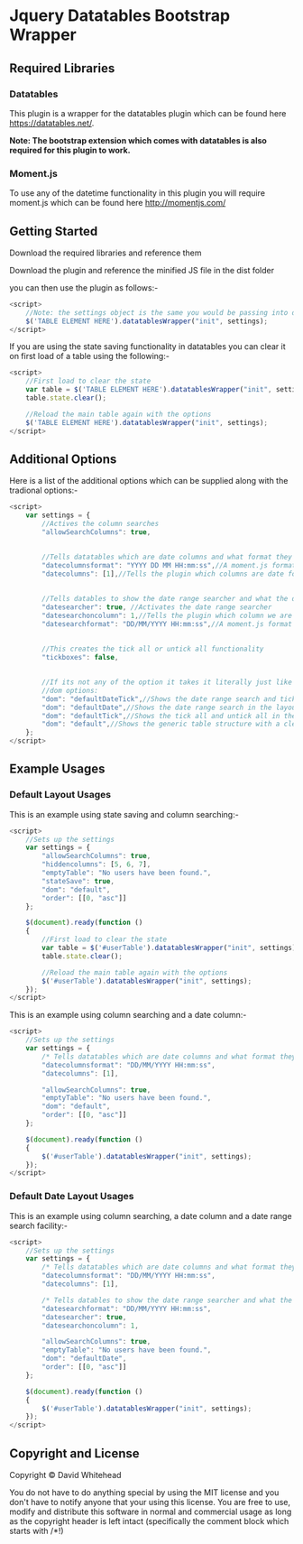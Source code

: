 # Jquery Datatables Bootstrap Wrapper
## Required Libraries
### Datatables
This plugin is a wrapper for the datatables plugin which can be found here https://datatables.net/.

**Note: The bootstrap extension which comes with datatables is also required for this plugin to work.**

### Moment.js

To use any of the datetime functionality in this plugin you will require moment.js which can be found here http://momentjs.com/

## Getting Started
Download the required libraries and reference them

Download the plugin and reference the minified JS file in the dist folder

you can then use the plugin as follows:-

```javascript
<script>
	//Note: the settings object is the same you would be passing into datatables
	$('TABLE ELEMENT HERE').datatablesWrapper("init", settings);
</script>
```

If you are using the state saving functionality in datatables you can clear it on first load of a table using the following:-

```javascript
<script>
	//First load to clear the state
    var table = $('TABLE ELEMENT HERE').datatablesWrapper("init", settings);
    table.state.clear();

    //Reload the main table again with the options
    $('TABLE ELEMENT HERE').datatablesWrapper("init", settings);
</script>
```

## Additional Options

Here is a list of the additional options which can be supplied along with the tradional options:-

```javascript
<script>	
	var settings = {
		//Actives the column searches
		"allowSearchColumns": true,

		
		//Tells datatables which are date columns and what format they are in "needed for sorting capability" 
		"datecolumnsformat": "YYYY DD MM HH:mm:ss",//A moment.js format string that represents the format of the date columns
		"datecolumns": [1],//Tells the plugin which columns are date formatted
		
		
		//Tells datables to show the date range searcher and what the date format is "for the searcher" as well as what column it will be searching on
		"datesearcher": true, //Activates the date range searcher
		"datesearchoncolumn": 1,//Tells the plugin which column we are using to search for using the date range
		"datesearchformat": "DD/MM/YYYY HH:mm:ss",//A moment.js format string that represents the format that the search inputs will be using
		
		
		//This creates the tick all or untick all functionality
		"tickboxes": false,

		
		//If its not any of the option it takes it literally just like datatabnles would so you can still use your own layouts if required
		//dom options:
		"dom": "defaultDateTick",//Shows the date range search and tick all and untick all in the layout
		"dom": "defaultDate",//Shows the date range search in the layout
		"dom": "defaultTick",//Shows the tick all and untick all in the layout
		"dom": "default",//Shows the generic table structure with a clear all button	
	};
</script>
```

## Example Usages

### Default Layout Usages

This is an example using state saving and column searching:-
```javascript
<script>	
	//Sets up the settings
	var settings = {
		"allowSearchColumns": true,
		"hiddencolumns": [5, 6, 7],
		"emptyTable": "No users have been found.",
		"stateSave": true,
		"dom": "default",
		"order": [[0, "asc"]]
	};

	$(document).ready(function ()
	{   
		//First load to clear the state
		var table = $('#userTable').datatablesWrapper("init", settings);
		table.state.clear();

		//Reload the main table again with the options
		$('#userTable').datatablesWrapper("init", settings);
	});
</script>
```


This is an example using column searching and a date column:-
```javascript
<script>	
	//Sets up the settings
	var settings = {
		/* Tells datatables which are date columns and what format they are in "needed for sorting capability" */
		"datecolumnsformat": "DD/MM/YYYY HH:mm:ss",
		"datecolumns": [1],

		"allowSearchColumns": true,
		"emptyTable": "No users have been found.",
		"dom": "default",
		"order": [[0, "asc"]]
	};

	$(document).ready(function ()
	{   
		$('#userTable').datatablesWrapper("init", settings);
	});
</script>
```

### Default Date Layout Usages

This is an example using column searching, a date column and a date range search facility:-
```javascript
<script>	
	//Sets up the settings
	var settings = {
		/* Tells datatables which are date columns and what format they are in "needed for sorting capability" */
		"datecolumnsformat": "DD/MM/YYYY HH:mm:ss",
		"datecolumns": [1],

		/* Tells datables to show the date range searcher and what the date format is "for the searcher" as well as what column it will be searching on */
		"datesearchformat": "DD/MM/YYYY HH:mm:ss",
		"datesearcher": true,
		"datesearchoncolumn": 1,

		"allowSearchColumns": true,
		"emptyTable": "No users have been found.",
		"dom": "defaultDate",
		"order": [[0, "asc"]]
	};

	$(document).ready(function ()
	{   
		$('#userTable').datatablesWrapper("init", settings);
	});
</script>
```

## Copyright and License
Copyright &copy; David Whitehead

You do not have to do anything special by using the MIT license and you don't have to notify anyone that your using this license. You are free to use, modify and distribute this software in normal and commercial usage as long as the copyright header is left intact (specifically the comment block which starts with /*!)